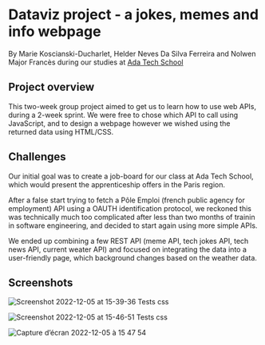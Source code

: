 
# Dataviz project - a jokes, memes and info webpage

By Marie Koscianski-Ducharlet, Helder Neves Da Silva Ferreira and Nolwen Major Francès during our studies at [Ada Tech School](https://adatechschool.fr/)

## Project overview

This two-week group project aimed to get us to learn how to use web APIs, during a 2-week sprint. We were free to chose which API to call using JavaScript, and to design a webpage however we wished using the returned data using HTML/CSS.

## Challenges

Our initial goal was to create a job-board for our class at Ada Tech School, which would present the apprenticeship offers in the Paris region.

After a false start trying to fetch a Pôle Emploi (french public agency for employment) API using a OAUTH identification protocol, we reckoned this was technically much too complicated after less than two months of trainin in software engineering, and decided to start again using more simple APIs.

We ended up combining a few REST API (meme API, tech jokes API, tech news API, current weater API) and focused on integrating the data into a user-friendly page, which background changes based on the weather data.


## Screenshots

![Screenshot 2022-12-05 at 15-39-36 Tests css](https://user-images.githubusercontent.com/115166022/205665291-dc774455-3935-4c9d-b52e-f6adbd1a1522.png)

![Screenshot 2022-12-05 at 15-46-51 Tests css](https://user-images.githubusercontent.com/115166022/205666354-f54649de-b11a-4802-97a5-0350f173bfd5.png)

![Capture d’écran 2022-12-05 à 15 47 54](https://user-images.githubusercontent.com/115166022/205666421-4c09987d-23ba-4b19-8c35-cee3d9f0ee92.png)
